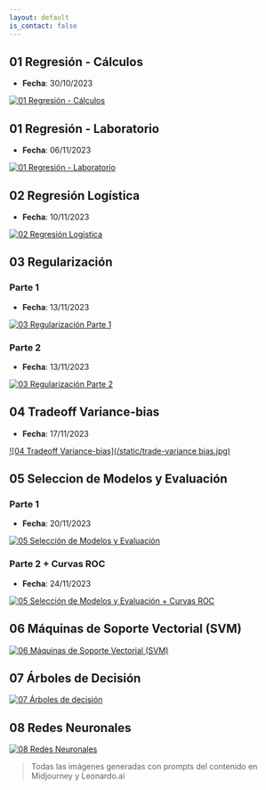 ```yaml
---
layout: default
is_contact: false
---
```


## 01 Regresión - Cálculos

- **Fecha**: 30/10/2023

[![01 Regresión - Cálculos](/static/calculos.jpg)](https://youtu.be/watch?v=CqUOWpGIs0o "01 Regresión - Cálculos")

## 01 Regresión - Laboratorio

- **Fecha**: 06/11/2023

[![01 Regresión - Laboratorio](/static/lab.jpg)](https://youtu.be/zZ538O-Vy_U "01 Regresión - Laboratorio")

## 02 Regresión Logística

- **Fecha**: 10/11/2023

[![02 Regresión Logística](/static/logistic.jpg)](https://youtu.be/6KQRfy4JKkk "02 Regresión Logística")

## 03 Regularización

### Parte 1

- **Fecha**: 13/11/2023

[![03 Regularización Parte 1](/static/video1.jpeg)](https://youtu.be/RsotsxMJo0Q "03 Regularización Parte 1") 

### Parte 2

- **Fecha**: 13/11/2023

[![03 Regularización Parte 2](/static/video2.jpeg)](https://www.youtube.com/watch?v=edt19muKBLk "03 Regularización Parte 2")

## 04 Tradeoff Variance-bias

- **Fecha**: 17/11/2023

[![04 Tradeoff Variance-bias](/static/trade-variance bias.jpg)](https://youtu.be/unJV64TgKUo "04 Tradeoff Variance-bias")

## 05 Seleccion de Modelos y Evaluación

### Parte 1 

- **Fecha**: 20/11/2023

[![05 Selección de Modelos y Evaluación](/static/model-selection.jpg)](https://youtu.be/26lr5_rtnUY "05 Seleccion de Modelos y Evaluación")

### Parte 2 + Curvas ROC

- **Fecha**: 24/11/2023

[![05 Selección de Modelos y Evaluación + Curvas ROC](/static/ROC_curve.jpg)](https://youtu.be/TF097FnhOWE "05 Selección de Modelos y Evaluación + Curvas ROC")

## 06 Máquinas de Soporte Vectorial (SVM)

[![06 Máquinas de Soporte Vectorial (SVM)](/static/SVM.jpg)](https://youtu.be/TSmf6xrx2j8 "06 Máquinas de Soporte Vectorial (SVM)")

## 07 Árboles de Decisión

[![07 Árboles de decisión](/static/DT.jpg)](https://youtu.be/4BMAsSc0fPk "07 Árboles de Decisión")

## 08 Redes Neuronales

[![08 Redes Neuronales](/static/NN.jpg)](https://youtu.be/LQvUhLY1zls "08 Redes Neuronales")


> Todas las imágenes generadas con prompts del contenido en Midjourney y Leonardo.ai